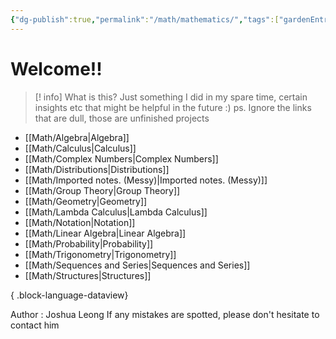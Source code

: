 ```yaml
---
{"dg-publish":true,"permalink":"/math/mathematics/","tags":["gardenEntry"]}
---
```


# Welcome!!

> [! info] What is this?
> Just something I did in my spare time, certain insights etc that might be helpful in the future :)  ps. Ignore the links that are dull, those are unfinished projects

- [[Math/Algebra\|Algebra]]
- [[Math/Calculus\|Calculus]]
- [[Math/Complex Numbers\|Complex Numbers]]
- [[Math/Distributions\|Distributions]]
- [[Math/Imported notes. (Messy)\|Imported notes. (Messy)]]
- [[Math/Group Theory\|Group Theory]]
- [[Math/Geometry\|Geometry]]
- [[Math/Lambda Calculus\|Lambda Calculus]]
- [[Math/Notation\|Notation]]
- [[Math/Linear Algebra\|Linear Algebra]]
- [[Math/Probability\|Probability]]
- [[Math/Trigonometry\|Trigonometry]]
- [[Math/Sequences and Series\|Sequences and Series]]
- [[Math/Structures\|Structures]]

{ .block-language-dataview}

Author : Joshua Leong
If any mistakes are spotted, please don't hesitate to contact him